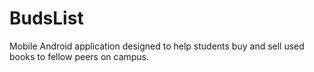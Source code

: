 # BudsList
Mobile Android application designed to help students buy and sell used books to fellow peers on campus.

